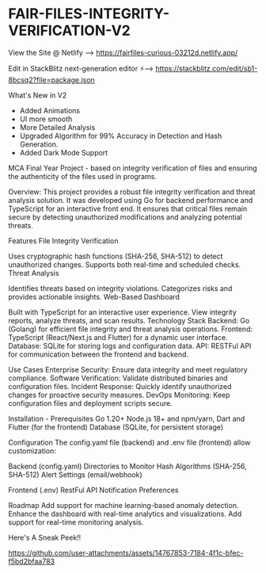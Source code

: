 # FAIR-FILES-INTEGRITY-VERIFICATION-V2

View the Site @ Netlify --> https://fairfiles-curious-03212d.netlify.app/

Edit in StackBlitz next-generation editor ⚡️--> https://stackblitz.com/edit/sb1-8bcsq2?file=package.json

What's New in V2 
- Added Animations
- UI more smooth
- More Detailed Analysis
- Upgraded Algorithm for 99% Accuracy in Detection and Hash Generation.
- Added Dark Mode Support


MCA Final Year Project - based on integrity verification of files and ensuring the authenticity of the files used in programs.

Overview: This project provides a robust file integrity verification and threat analysis solution. It was developed using Go for backend performance and TypeScript for an interactive front end. It ensures that critical files remain secure by detecting unauthorized modifications and analyzing potential threats.

Features File Integrity Verification

Uses cryptographic hash functions (SHA-256, SHA-512) to detect unauthorized changes.
Supports both real-time and scheduled checks.
Threat Analysis

Identifies threats based on integrity violations.
Categorizes risks and provides actionable insights.
Web-Based Dashboard

Built with TypeScript for an interactive user experience.
View integrity reports, analyze threats, and scan results.
Technology Stack Backend: Go (Golang) for efficient file integrity and threat analysis operations. Frontend: TypeScript (React/Next.js and Flutter) for a dynamic user interface. Database: SQLite for storing logs and configuration data. API: RESTFul API for communication between the frontend and backend.

Use Cases Enterprise Security: Ensure data integrity and meet regulatory compliance. Software Verification: Validate distributed binaries and configuration files. Incident Response: Quickly identify unauthorized changes for proactive security measures. DevOps Monitoring: Keep configuration files and deployment scripts secure.

Installation - Prerequisites Go 1.20+ Node.js 18+ and npm/yarn, Dart and Flutter (for the frontend) Database (SQLite, for persistent storage)

Configuration The config.yaml file (backend) and .env file (frontend) allow customization:

Backend (config.yaml) Directories to Monitor Hash Algorithms (SHA-256, SHA-512) Alert Settings (email/webhook)

Frontend (.env) RestFul API Notification Preferences

Roadmap Add support for machine learning-based anomaly detection. Enhance the dashboard with real-time analytics and visualizations. Add support for real-time monitoring analysis.


Here's A Sneak Peek!!


https://github.com/user-attachments/assets/14767853-7184-4f1c-bfec-f5bd2bfaa783




